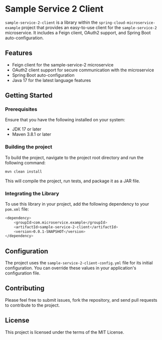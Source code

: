# Sample Service 2 Client

`sample-service-2-client` is a library within the `spring-cloud-microservice-example` project that provides an easy-to-use client for the `sample-service-2` microservice. It includes a Feign client, OAuth2 support, and Spring Boot auto-configuration.

## Features

- Feign client for the sample-service-2 microservice
- OAuth2 client support for secure communication with the microservice
- Spring Boot auto-configuration
- Java 17 for the latest language features

## Getting Started

### Prerequisites

Ensure that you have the following installed on your system:

- JDK 17 or later
- Maven 3.8.1 or later

### Building the project

To build the project, navigate to the project root directory and run the following command:

```bash
mvn clean install
```

This will compile the project, run tests, and package it as a JAR file.

### Integrating the Library

To use this library in your project, add the following dependency to your `pom.xml` file:

```bash
<dependency>
    <groupId>com.microservice.example</groupId>
    <artifactId>sample-service-2-client</artifactId>
    <version>0.0.1-SNAPSHOT</version>
</dependency>
```

## Configuration

The project uses the `sample-service-2-client-config.yml` file for its initial configuration. You can override these values in your application's configuration file.

## Contributing

Please feel free to submit issues, fork the repository, and send pull requests to contribute to the project.

## License
This project is licensed under the terms of the MIT License.